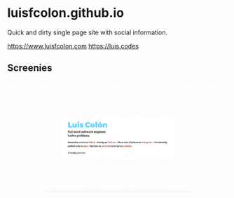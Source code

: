 # luisfcolon.github.io

Quick and dirty single page site with social information.

https://www.luisfcolon.com
https://luis.codes

## Screenies

![Shake&Bake](https://github.com/luisfcolon/luisfcolon.github.io/blob/master/assets/images/homescreen.png)
